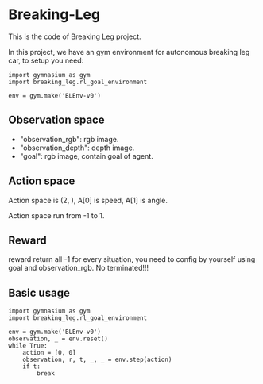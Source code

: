 # Breaking-Leg

This is the code of Breaking Leg project.

In this project, we have an gym environment for autonomous breaking leg car, to setup you need:

```
import gymnasium as gym
import breaking_leg.rl_goal_environment

env = gym.make('BLEnv-v0')
```

## Observation space
- "observation_rgb": rgb image.
- "observation_depth": depth image.
- "goal": rgb image, contain goal of agent.

## Action space
Action space is (2, ), A[0] is speed, A[1] is angle.

Action space run from -1 to 1.

## Reward
reward return all -1 for every situation, you need to config by yourself using goal and observation_rgb. No terminated!!!

## Basic usage
```
import gymnasium as gym
import breaking_leg.rl_goal_environment

env = gym.make('BLEnv-v0')
observation, _ = env.reset()
while True:
    action = [0, 0]
    observation, r, t, _, _ = env.step(action)
    if t:
        break
```
